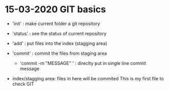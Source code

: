 # 15-03-2020 GIT basics
- 'init' : make current folder a git repository
- 'status' : see the status of current repository
- 'add' : put files into the index (stagging area)
- 'commit' : commit the files from staging area
    - 'commit -m "MESSAGE" ' :  direclty put in  single line commit message

- index/stagging area: files in here will be commited
This is my first file to check GIT